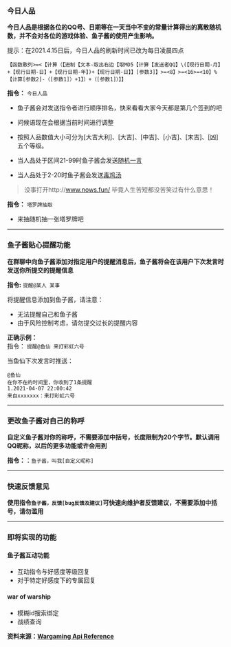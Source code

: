 ﻿

### 今日人品
**今日人品是根据各位的QQ号、日期等在一天当中不变的常量计算得出的离散随机数，并不会对各位的游戏体验、鱼子酱的使用产生影响。**

提示：在2021.4.15日后，今日人品的刷新时间已改为每日凌晨四点

```
【函数散列>=<【计算（【进制【文本-取出右边【取MD5【计算【发送者QQ】\(【现行日期-月】+【现行日期-日】+【现行日期-年】)+【现行日期-日】】[参数3]】>=<8】>=<16>=<10】%【计算[参数2]-（[参数1]）+1】）+（[参数1]）】】
```

**指令：** `今日人品`

* 鱼子酱会对发送指令者进行顺序排名，快来看看大家今天都是第几个签到的吧

* 问候语现在会根据当前时间进行调整

* 按照人品数值大小可分为[大吉大利]、[大吉]、[中吉]、[小吉]、[末吉]、[凶]五个等级。

* 当人品处于区间21-99时鱼子酱会发送[随机一言](https://hitokoto.cn/)

* 当人品处于2-20时鱼子酱会发送[毒鸡汤](https://github.com/egotong/nows)

> 没事打开http://www.nows.fun/ 毕竟人生苦短都没苦笑过有什么意思！

**指令：** `塔罗牌抽取`

* 来抽随机抽一张塔罗牌吧

***

### 鱼子酱贴心提醒功能

**在群聊中向鱼子酱添加对指定用户的提醒消息后，鱼子酱将会在该用户下次发言时发送你所提交的提醒信息**

**指令:** `提醒@某人 某事`

将提醒信息添加到鱼子酱，请注意：

* 无法提醒自己和鱼子酱
* 由于风险控制考虑，请勿提交过长的提醒内容

**正确示例：**  
指令： `提醒@鱼仙 来打彩虹六号`

当鱼仙下次发言时推送：
```
@鱼仙
在你不在的时间里，你收到了1条提醒
1.2021-04-07 22:00:42
来自xxxxxxx：来打彩虹六号
```

***


### 更改鱼子酱对自己的称呼
**自定义鱼子酱对你的称呼，不需要添加中括号，长度限制为20个字节。默认调用QQ昵称，以后的更多功能或许会用到**

**指令：**：`鱼子酱，叫我[自定义昵称]`

***

### 快速反馈意见

**使用指令`鱼子酱，反馈[bug反馈及建议]`可快速向维护者反馈建议，不需要添加中括号，请勿滥用**

***

### 即将实现的功能

#### 鱼子酱互动功能
* 互动指令与好感度等级回复
* 对于特定好感度下的专属回复

#### war of warship
* 模糊id搜索绑定
* 战绩查询

**资料来源：[Wargaming Api Reference](https://developers.wargaming.net/reference/all/wot/account/list/?r_realm=ru)**